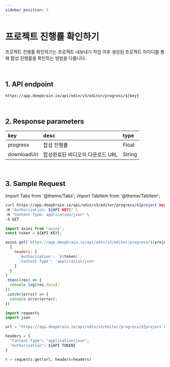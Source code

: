 ```yaml
---
sidebar_position: 3
---
```


# 프로젝트 진행률 확인하기

프로젝트 진행률 확인하기는 프로젝트 내보내기 작업 이후 생성된 프로젝트 아이디를 통해 합성 진행률을 확인하는 방법을 다룹니다.

<br/>

## 1. API endpoint

```http
https://app.deepbrain.io/api/odin/v3/editor/progress/${key}
```

<br/>

## 2. Response parameters

|key|desc|type|
|:---|:---|:---|
|progress|합성 진행률|Float|
|downloadUrl|합성완료된 비디오의 다운로드 URL|String|

<br/>


## 3. Sample Request

import Tabs from '@theme/Tabs';
import TabItem from '@theme/TabItem';

<Tabs>
<TabItem value="curl" label="cURL">

```bash
curl https://app.deepbrain.io/api/odin/v3/editor/progress/${project key}  \
-H "Authorization: ${API KEY}" \
-H "Content-Type: application/json" \
-X GET
```

</TabItem>
<TabItem value="js" label="Node.js">

```js
import axios from "axios"; 
const token = ${API KEY};

axios.get(`https://app.deepbrain.io/api/odin/v3/editor/progress/${project key}`, 
  {
    headers: {
      'Authorization': `${token}`,
      'Content-Type': 'application/json'
    }
  }
)
.then((res) => {
  console.log(res.data);
})
.catch((error) => {
  console.error(error);
})
```

</TabItem>
<TabItem value="py" label="Python">

```py
import requests
import json

url = "https://app.deepbrain.io/api/odin/v3/editor/progress/${project key}"

headers = {
  "Content-Type": "application/json",
  "Authorization": ${API TOKEN}
}

r = requests.get(url, headers=headers)
```

</TabItem>
</Tabs>
